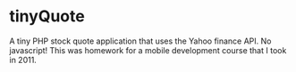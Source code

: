 tinyQuote
=========

A tiny PHP stock quote application that uses the Yahoo finance API. No javascript! This was homework for a mobile development course that I took in 2011.
